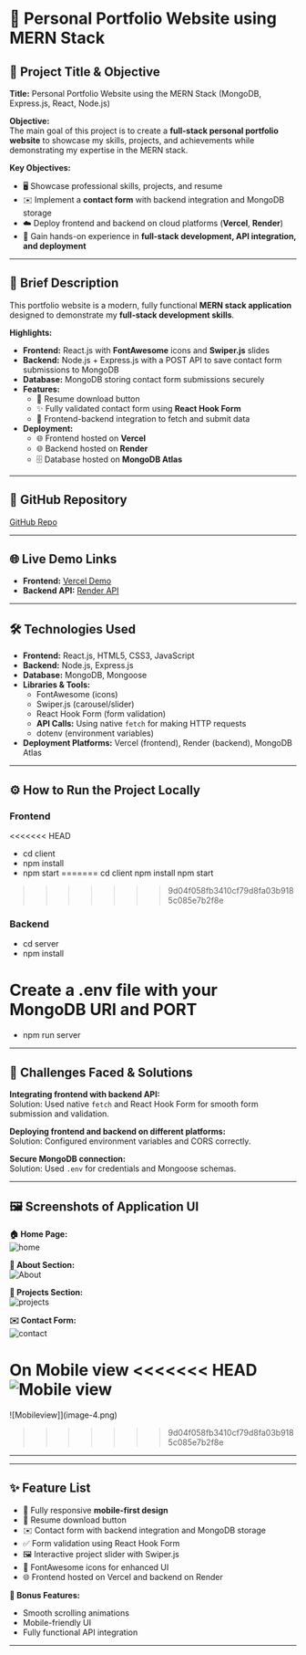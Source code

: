 # 🚀 Personal Portfolio Website using MERN Stack

## 🎯 Project Title & Objective
**Title:** Personal Portfolio Website using the MERN Stack (MongoDB, Express.js, React, Node.js)  

**Objective:**  
The main goal of this project is to create a **full-stack personal portfolio website** to showcase my skills, projects, and achievements while demonstrating my expertise in the MERN stack.  

**Key Objectives:**  
- 🖥️ Showcase professional skills, projects, and resume  
- ✉️ Implement a **contact form** with backend integration and MongoDB storage  
- ☁️ Deploy frontend and backend on cloud platforms (**Vercel**, **Render**)  
- 🔧 Gain hands-on experience in **full-stack development, API integration, and deployment**  

---

## 📝 Brief Description
This portfolio website is a modern, fully functional **MERN stack application** designed to demonstrate my **full-stack development skills**.  

**Highlights:**  
- **Frontend:** React.js with **FontAwesome** icons and **Swiper.js** slides  
- **Backend:** Node.js + Express.js with a POST API to save contact form submissions to MongoDB
- **Database:** MongoDB storing contact form submissions securely  
- **Features:**  
  - 💾 Resume download button  
  - ✨ Fully validated contact form using **React Hook Form**  
  - 🔗 Frontend-backend integration to fetch and submit data  
- **Deployment:**  
  - 🌐 Frontend hosted on **Vercel**  
  - 🌐 Backend hosted on **Render**  
  - 🗄️ Database hosted on **MongoDB Atlas**  

---

## 🔗 GitHub Repository
[GitHub Repo](https://github.com/Harsh-Builds/My-Portfolio)  

---

## 🌐 Live Demo Links
- **Frontend:** [Vercel Demo](https://my-portfoliothis.vercel.app)  
- **Backend API:** [Render API](https://my-portfolio-65x9.onrender.com)  

---

## 🛠️ Technologies Used
- **Frontend:** React.js, HTML5, CSS3, JavaScript  
- **Backend:** Node.js, Express.js  
- **Database:** MongoDB, Mongoose  
- **Libraries & Tools:**  
  - FontAwesome (icons)  
  - Swiper.js (carousel/slider)  
  - React Hook Form (form validation)  
  - **API Calls:** Using native `fetch` for making HTTP requests  
  - dotenv (environment variables)  
- **Deployment Platforms:** Vercel (frontend), Render (backend), MongoDB Atlas  

---

## ⚙️ How to Run the Project Locally

### Frontend

<<<<<<< HEAD
- cd client
- npm install
- npm start
=======
cd client
npm install
npm start
>>>>>>> 9d04f058fb3410cf79d8fa03b9185c085e7b2f8e

### Backend
- cd server
- npm install
# Create a .env file with your MongoDB URI and PORT
- npm run server

---

## 🧩 Challenges Faced & Solutions

**Integrating frontend with backend API:**  
Solution: Used native `fetch` and React Hook Form for smooth form submission and validation.

**Deploying frontend and backend on different platforms:**  
Solution: Configured environment variables and CORS correctly.  

**Secure MongoDB connection:**  
Solution: Used `.env` for credentials and Mongoose schemas.  

---

## 🖼️ Screenshots of Application UI

**🏠 Home Page:**  
![home](image.png) 

**👤 About Section:**  
![About](image-1.png)

**💼 Projects Section:**  
![projects](image-2.png)

**✉️ Contact Form:**  
![contact](image-3.png)

**On Mobile view**
<<<<<<< HEAD
![Mobile view](image-4.png)
=======
![Mobileview]](image-4.png)
>>>>>>> 9d04f058fb3410cf79d8fa03b9185c085e7b2f8e
---

---

## ✨ Feature List
- 📱 Fully responsive **mobile-first design**  
- 💾 Resume download button  
- ✉️ Contact form with backend integration and MongoDB storage  
- ✅ Form validation using React Hook Form  
- 🖼️ Interactive project slider with Swiper.js  
- 🎨 FontAwesome icons for enhanced UI  
- 🌐 Frontend hosted on Vercel and backend on Render  

**🎁 Bonus Features:**  
- Smooth scrolling animations  
- Mobile-friendly UI  
- Fully functional API integration  
---
